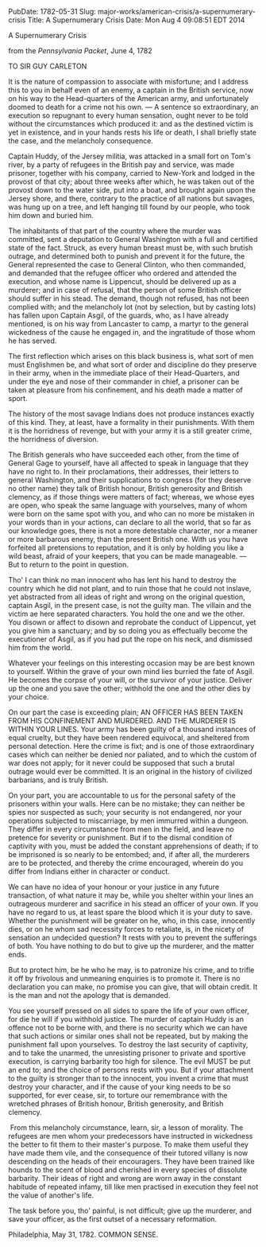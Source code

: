 PubDate: 1782-05-31
Slug: major-works/american-crisis/a-supernumerary-crisis
Title: A Supernumerary Crisis
Date: Mon Aug  4 09:08:51 EDT 2014

A Supernumerary Crisis

from the *Pennsylvania Packet*, June 4, 1782

TO SIR GUY CARLETON

It is the nature of compassion to associate with misfortune; and I address this to you in behalf even of an enemy, a captain in the British service, now on his way to the Head-quarters of the American army, and unfortunately doomed to death for a crime not his own. &mdash; A sentence so extraordinary, an execution so repugnant to every human sensation, ought never to be told without the circumstances which produced it: and as the destined victim is yet in existence, and in your hands rests his life or death, I shall briefly state the case, and the melancholy consequence.

Captain Huddy, of the Jersey militia, was attacked in a small fort on Tom's river, by a party of refugees in the British pay and service, was made prisoner, together with his company, carried to New-York and lodged in the provost of that city; about three weeks after which, he was taken out of the provost down to the water side, put into a boat, and brought again upon the Jersey shore, and there, contrary to the practice of all nations but savages, was hung up on a tree, and left hanging till found by our people, who took him down and buried him.

The inhabitants of that part of the country where the murder was committed, sent a deputation to General Washington with a full and certified state of the fact. Struck, as every human breast must be, with such brutish outrage, and determined both to punish and prevent it for the future, the General represented the case to General Clinton, who then commanded, and demanded that the refugee officer who ordered and attended the execution, and whose name is Lippencut, should be delivered up as a murderer; and in case of refusal, that the person of some British officer should suffer in his stead. The demand, though not refused, has not been complied with; and the melancholy lot (not by selection, but by casting lots) has fallen upon Captain Asgil, of the guards, who, as I have already mentioned, is on his way from Lancaster to camp, a martyr to the general wickedness of the cause he engaged in, and the ingratitude of those whom he has served.

The first reflection which arises on this black business is, what sort of men must Englishmen be, and what sort of order and discipline do they preserve in their army, when in the immediate place of their Head-Quarters, and under the eye and nose of their commander in chief, a prisoner can be taken at pleasure from his confinement, and his death made a matter of sport.

The history of the most savage Indians does not produce instances exactly of this kind. They, at least, have a formality in their punishments. With them it is the horridness of revenge, but with your army it is a still greater crime, the horridness of diversion.

The British generals who have succeeded each other, from the time of General Gage to yourself, have all affected to speak in language that they have no right to. In their proclamations, their addresses, their letters to general Washington, and their supplications to congress (for they deserve no other name) they talk of British honour, British generosity and British clemency, as if those things were matters of fact; whereas, we whose eyes are open, who speak the same language with yourselves, many of whom were born on the same spot with you, and who can no more be mistaken in your words than in your actions, can declare to all the world, that so far as our knowledge goes, there is not a more detestable character, nor a meaner or more barbarous enemy, than the present British one. With us you have forfeited all pretensions to reputation, and it is only by holding you like a wild beast, afraid of your keepers, that you can be made manageable. &mdash; But to return to the point in question.

Tho' I can think no man innocent who has lent his hand to destroy the country which he did not plant, and to ruin those that he could not inslave, yet abstracted from all ideas of right and wrong on the original question, captain Asgil, in the present case, is not the guilty man. The villain and the victim ae here separated characters. You hold the one and we the other. You disown or affect to disown and reprobate the conduct of Lippencut, yet you give him a sanctuary; and by so doing you as effectually become the executioner of Asgil, as if you had put the rope on his neck, and dismissed him from the world. 

Whatever your feelings on this interesting occasion may be are best known to yourself. Within the grave of your own mind lies burried the fate of Asgil. He becomes the corpse of your will, or the survivor of your justice. Deliver up the one and you save the other; withhold the one and the other dies by your choice.

On our part the case is exceeding plain; AN OFFICER HAS BEEN TAKEN FROM HIS CONFINEMENT AND MURDERED. AND THE MURDERER IS WITHIN YOUR LINES. Your army has been guilty of a thousand instances of equal cruelty, but they have been rendered equivocal, and sheltered from personal detection. Here the crime is fixt; and is one of those extraordinary cases which can neither be denied nor paliated, and to which the custom of war does not apply; for it never could be supposed that such a brutal outrage would ever be committed. It is an original in the history of civilized barbarians, and is truly British.

On your part, you are accountable to us for the personal safety of the prisoners within your walls. Here can be no mistake; they can neither be spies nor suspected as such; your security is not endangered, nor your operations subjected to miscarriage, by men immurred within a dungeon. They differ in every circumstance from men in the field, and leave no pretence for severity or punishment. But if to the dismal condition of captivity with you, must be added the constant apprehensions of death; if to be imprisoned is so nearly to be entombed; and, if after all, the murderers are to be protected, and thereby the crime encouraged, wherein do you differ from Indians either in character or conduct.

We can have no idea of your honour or your justice in any future transaction, of what nature it may be, while you shelter within your lines an outrageous murderer and sacrifice in his stead an officer of your own. If you have no regard to us, at least spare the blood which it is your duty to save. Whether the punishment will be greater on he, who, in this case, innocently dies, or on he whom sad necessity forces to retaliate, is, in the nicety of sensation an undecided question? It rests with you to prevent the sufferings of both. You have nothing to do but to give up the murderer, and the matter ends.

But to protect him, be he who he may, is to patronize his crime, and to trifle it off by frivolous and unmeaning enquiries is to promote it. There is no declaration you can make, no promise you can give, that will obtain credit. It is the man and not the apology that is demanded.

You see yourself pressed on all sides to spare the life of your own officer, for die he will if you withhold justice. The murder of captain Huddy is an offence not to be borne with, and there is no security which we can have that such actions or similar ones shall not be repeated, but by making the punishment fall upon yourselves. To destroy the last security of captivity, and to take the unarmed, the unresisting prisoner to private and sportive execution, is carrying barbarity too high for silence. The evil MUST be put an end to; and the choice of persons rests with you. But if your attachment to the guilty is stronger than to the innocent, you invent a crime that must destroy your character, and if the cause of your king needs to be so supported, for ever cease, sir, to torture our remembrance with the wretched phrases of British honour, British generosity, and British clemency.

 From this melancholy circumstance, learn, sir, a lesson of morality. The refugees are men whom your predecessors have instructed in wickedness the better to fit them to their master's purpose. To make them useful they have made them vile, and the consequence of their tutored villany is now descending on the heads of their encouragers. They have been trained like hounds to the scent of blood and cherished in every species of dissolute barbarity. Their ideas of right and wrong are worn away in the constant habitude of repeated infamy, till like men practised in execution they feel not the value of another's life.
 
 The task before you, tho' painful, is not difficult; give up the murderer, and save your officer, as the first outset of a necessary reformation.

Philadelphia, May 31, 1782. COMMON SENSE.

